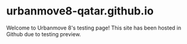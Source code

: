 # urbanmove8-qatar.github.io
Welcome to Urbanmove 8's testing page!
This site has been hosted in Github due to testing preview.
